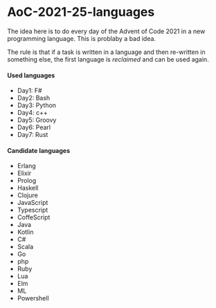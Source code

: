 # AoC-2021-25-languages

The idea here is to do every day of the Advent of Code 2021 in a new programming language. This is problaby a bad idea.

The rule is that if a task is written in a language and then re-written in something else, the first language is _reclaimed_ and can be used again.

#### Used languages
* Day1: F#
* Day2: Bash
* Day3: Python
* Day4: c++
* Day5: Groovy
* Day6: Pearl
* Day7: Rust

####  Candidate languages
* Erlang
* Elixir
* Prolog
* Haskell
* Clojure
* JavaScript
* Typescript
* CoffeScript
* Java
* Kotlin
* C#
* Scala
* Go
* php
* Ruby
* Lua
* Elm
* ML
* Powershell
